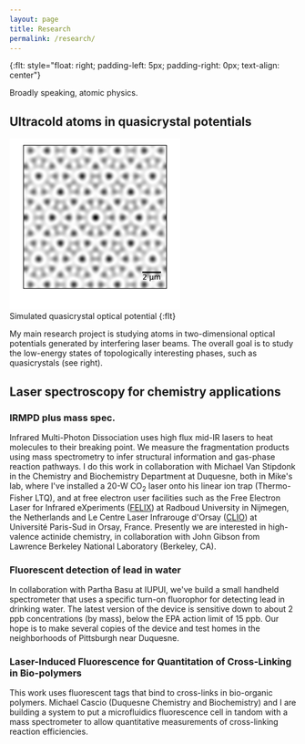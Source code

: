```yaml
---
layout: page
title: Research
permalink: /research/
---
```

{:flt: style="float: right; padding-left: 5px; padding-right: 0px; text-align: center"}

Broadly speaking, atomic physics.

## Ultracold atoms in quasicrystal potentials
![quasicrystal potential](./assets/qx-atoms-zoom-sm.png)<br />
Simulated quasicrystal optical potential
{:flt}

My main research project is studying atoms in two-dimensional optical potentials generated by interfering laser beams.  The overall goal is to study the low-energy states of topologically interesting phases, such as quasicrystals (see right).

## Laser spectroscopy for chemistry applications
### IRMPD plus mass spec.
Infrared Multi-Photon Dissociation uses high flux mid-IR lasers to heat molecules to their breaking point.
We measure the fragmentation products using mass spectrometry to infer structural information and gas-phase reaction pathways.
I do this work in collaboration with Michael Van Stipdonk in the Chemistry and Biochemistry Department at Duquesne,
both in Mike's lab, where I've installed a 20-W CO<sub>2</sub> laser onto his linear ion trap (Thermo-Fisher LTQ),
and at free electron user facilities such as the Free Electron Laser for Infrared eXperiments ([FELIX](http://www.ru.nl/felix/)) at Radboud University in Nijmegen, the Netherlands and Le Centre Laser Infrarouge d'Orsay ([CLIO](http://old.clio.lcp.u-psud.fr/clio_eng/clio_eng.htm)) at Université Paris-Sud in Orsay, France.
Presently we are interested in high-valence actinide chemistry, in collaboration with John Gibson from Lawrence Berkeley National Laboratory (Berkeley, CA).

### Fluorescent detection of lead in water
In collaboration with Partha Basu at IUPUI, we've build a small handheld spectrometer that uses a specific turn-on fluorophor for detecting lead in drinking water.  The latest version of the device is sensitive down to about 2 ppb concentrations (by mass), below the EPA action limit of 15 ppb.  Our hope is to make several copies of the device and test homes in the neighborhoods of Pittsburgh near Duquesne.

### Laser-Induced Fluorescence for Quantitation of Cross-Linking in Bio-polymers
This work uses fluorescent tags that bind to cross-links in bio-organic polymers.  Michael Cascio (Duquesne Chemistry and Biochemistry) and I are building a system to put a microfluidics fluorescence cell in tandom with a mass spectrometer to allow quantitative measurements of cross-linking reaction efficiencies.
